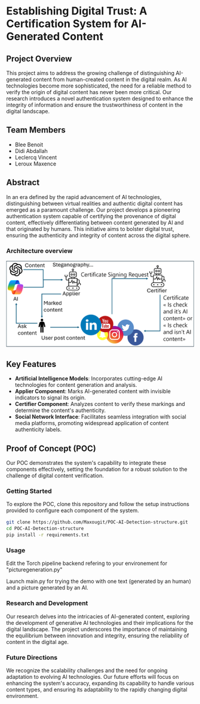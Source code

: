 # Establishing Digital Trust: A Certification System for AI-Generated Content

## Project Overview

This project aims to address the growing challenge of distinguishing AI-generated content from human-created content in the digital realm. As AI technologies become more sophisticated, the need for a reliable method to verify the origin of digital content has never been more critical. Our research introduces a novel authentication system designed to enhance the integrity of information and ensure the trustworthiness of content in the digital landscape.

## Team Members

- Blee Benoit
- Didi Abdallah
- Leclercq Vincent
- Leroux Maxence

## Abstract

In an era defined by the rapid advancement of AI technologies, distinguishing between virtual realities and authentic digital content has emerged as a paramount challenge. Our project develops a pioneering authentication system capable of certifying the provenance of digital content, effectively differentiating between content generated by AI and that originated by humans. This initiative aims to bolster digital trust, ensuring the authenticity and integrity of content across the digital sphere.

### Architecture overview

![alt text](ArchitectureSchema.png)

## Key Features

- **Artificial Intelligence Models**: Incorporates cutting-edge AI technologies for content generation and analysis.
- **Applier Component**: Marks AI-generated content with invisible indicators to signal its origin.
- **Certifier Component**: Analyzes content to verify these markings and determine the content's authenticity.
- **Social Network Interface**: Facilitates seamless integration with social media platforms, promoting widespread application of content authenticity labels.

## Proof of Concept (POC)

Our POC demonstrates the system's capability to integrate these components effectively, setting the foundation for a robust solution to the challenge of digital content verification.

### Getting Started

To explore the POC, clone this repository and follow the setup instructions provided to configure each component of the system.

```bash
git clone https://github.com/Maxougit/POC-AI-Detection-structure.git
cd POC-AI-Detection-structure
pip install -r requirements.txt
```

### Usage

Edit the Torch pipeline backend refering to your environement for "picturegeneration.py"

Launch main.py for trying the demo with one text (generated by an human) and a picture generated by an AI.

### Research and Development

Our research delves into the intricacies of AI-generated content, exploring the development of generative AI technologies and their implications for the digital landscape. The project underscores the importance of maintaining the equilibrium between innovation and integrity, ensuring the reliability of content in the digital age.

### Future Directions

We recognize the scalability challenges and the need for ongoing adaptation to evolving AI technologies. Our future efforts will focus on enhancing the system's accuracy, expanding its capability to handle various content types, and ensuring its adaptability to the rapidly changing digital environment.

